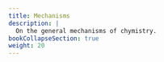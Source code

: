 ```yaml
---
title: Mechanisms
description: |
  On the general mechanisms of chymistry.
bookCollapseSection: true
weight: 20
---
```

